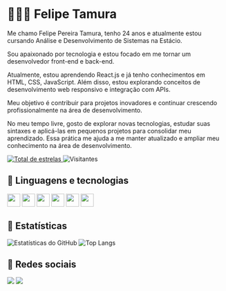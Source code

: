# 🧑🏻‍💻 Felipe Tamura

<p>Me chamo Felipe Pereira Tamura, tenho 24 anos e atualmente estou cursando Análise e Desenvolvimento de Sistemas na Estácio.</p>
<p>Sou apaixonado por tecnologia e estou focado em me tornar um desenvolvedor front-end e back-end.</p>
<p>Atualmente, estou aprendendo React.js e já tenho conhecimentos em HTML, CSS, JavaScript. Além disso, estou explorando conceitos de desenvolvimento web responsivo e integração com APIs.</p>
<p>Meu objetivo é contribuir para projetos inovadores e continuar crescendo profissionalmente na área de desenvolvimento.</p>
<p>No meu tempo livre, gosto de explorar novas tecnologias, estudar suas sintaxes e aplicá-las em pequenos projetos para consolidar meu aprendizado. Essa prática me ajuda a me manter atualizado e ampliar meu conhecimento na área de desenvolvimento.</p>

<a href="https://github.com/Felipe-Tamura?tab=repositories&sort=stargazers">
    <img 
        alt="Total de estrelas" 
        title="Total de estrelas GitHub" 
        src="https://custom-icon-badges.demolab.com/github/stars/Felipe-Tamura?color=55960c&style=for-the-badge&labelColor=488207&logo=star&label=estrelas"
    />
</a>
<a hreaf="https://komarev.com/ghpvc/?username=seu-usuario&color=blue&style=flat-square">
    <img
        alt="Visitantes"
        title="Me siga no GitHub"
        src="https://custom-icon-badges.demolab.com/github/followers/Felipe-Tamura?color=236ad3&labelColor=1155ba&style=for-the-badge&logo=github&label=Seguidores&logoColor=white"
</a>

## 💭 Linguagens e tecnologias
<div>
  <img height="30em" src="https://cdn.jsdelivr.net/gh/devicons/devicon@latest/icons/html5/html5-original.svg" />
  <img height="30em" src="https://cdn.jsdelivr.net/gh/devicons/devicon@latest/icons/css3/css3-original.svg" />
  <img height="30em" src="https://cdn.jsdelivr.net/gh/devicons/devicon@latest/icons/javascript/javascript-original.svg" />
  <img height="30em" src="https://cdn.jsdelivr.net/gh/devicons/devicon@latest/icons/python/python-original.svg" />
  <img height="30em" src="https://cdn.jsdelivr.net/gh/devicons/devicon@latest/icons/visualbasic/visualbasic-original.svg" />
  <img height="30em" src="https://cdn.jsdelivr.net/gh/devicons/devicon@latest/icons/react/react-original.svg" />
</div>

## 💭 Estatísticas
![Estatísticas do GitHub](https://github-readme-stats.vercel.app/api?username=Felipe-Tamura&show_icons=true&theme=tokyonight)
![Top Langs](https://github-readme-stats.vercel.app/api/top-langs/?username=Felipe-Tamura&layout=compact&theme=tokyonight)

## 💭 Redes sociais
<div>
  <a href="https://www.linkedin.com/in/felipe-tamura-b35373215/" target="_blank"><img src="https://img.shields.io/badge/LinkedIn-0077B5?style=for-the-badge&logo=linkedin&logoColor=white" /></a>
  <a href="mailto:felipe.tamurang@gmail.com?subject=Contato%20via%20Github" target="_blank"><img src="https://img.shields.io/badge/Gmail-D14836?style=for-the-badge&logo=gmail&logoColor=white" /></a>
</div>
